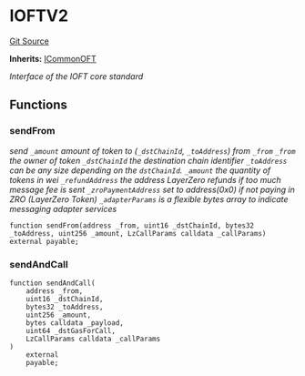 # IOFTV2
[Git Source](https://github.com/manifoldfinance/mevETH/blob/744c86166044c40a1c176b100f17322ace7974b4/src/interfaces/IOFTV2.sol)

**Inherits:**
[ICommonOFT](/docs-output/src/src/interfaces/ICommonOFT.sol/interface.ICommonOFT.md)

*Interface of the IOFT core standard*


## Functions
### sendFrom

*send `_amount` amount of token to (`_dstChainId`, `_toAddress`) from `_from`
`_from` the owner of token
`_dstChainId` the destination chain identifier
`_toAddress` can be any size depending on the `dstChainId`.
`_amount` the quantity of tokens in wei
`_refundAddress` the address LayerZero refunds if too much message fee is sent
`_zroPaymentAddress` set to address(0x0) if not paying in ZRO (LayerZero Token)
`_adapterParams` is a flexible bytes array to indicate messaging adapter services*


```solidity
function sendFrom(address _from, uint16 _dstChainId, bytes32 _toAddress, uint256 _amount, LzCallParams calldata _callParams) external payable;
```

### sendAndCall


```solidity
function sendAndCall(
    address _from,
    uint16 _dstChainId,
    bytes32 _toAddress,
    uint256 _amount,
    bytes calldata _payload,
    uint64 _dstGasForCall,
    LzCallParams calldata _callParams
)
    external
    payable;
```

